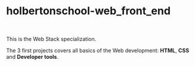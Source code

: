 # holbertonschool-web_front_end

<br>

This is the Web Stack specialization.

The 3 first projects covers all basics of the Web development: **HTML**, **CSS** and **Developer tools**.
